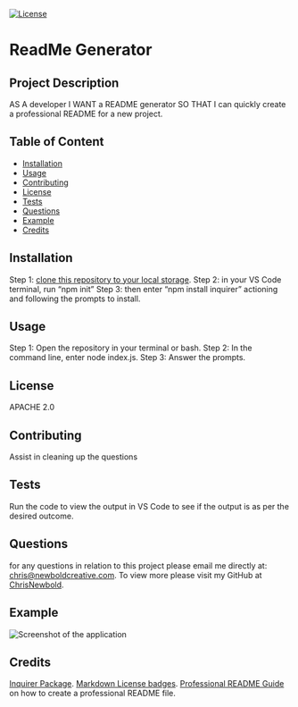 [![License](https://img.shields.io/badge/License-Apache_2.0-blue.svg)](https://opensource.org/licenses/Apache-2.0)

# ReadMe Generator

## Project Description

AS A developer I WANT a README generator SO THAT I can quickly create a professional README for a new project.

## Table of Content

- [Installation](#installation)
- [Usage](#usage)
- [Contributing](#contributing)
- [License](#license)
- [Tests](#tests)
- [Questions](#questions)
- [Example](#example)
- [Credits](#credits)

## Installation

Step 1: [clone this repository to your local storage](https://github.com/ChrisNewbold/09-NodeJS-ReadMe/tree/main/Develop). Step 2: in your VS Code terminal, run “npm init” Step 3: then enter “npm install inquirer” actioning and following the prompts to install.

## Usage

Step 1: Open the repository in your terminal or bash. Step 2: In the command line, enter node index.js. Step 3: Answer the prompts.

## License

APACHE 2.0

## Contributing

Assist in cleaning up the questions

## Tests

Run the code to view the output in VS Code to see if the output is as per the desired outcome.

## Questions

for any questions in relation to this project please email me directly at: chris@newboldcreative.com. To view more please visit my GitHub at [ChrisNewbold](https://github.com/ChrisNewbold/).

## Example

![Screenshot of the application](https://github.com/ChrisNewbold/09-NodeJS-ReadMe/blob/main/Develop/Images/ReadMe%20Generator%20Final.gif)

## Credits

[Inquirer Package](https://www.npmjs.com/package/inquirer/v/8.2.4). [Markdown License badges](https://gist.github.com/lukas-h/2a5d00690736b4c3a7ba). [Professional README Guide](https://coding-boot-camp.github.io/full-stack/github/professional-readme-guide) on how to create a professional README file.
